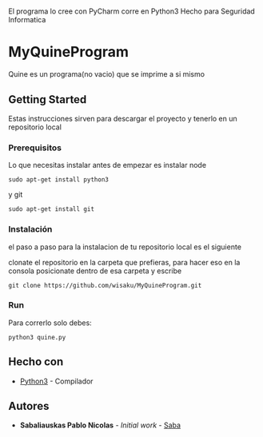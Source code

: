 # 
El programa lo cree con PyCharm
corre en Python3
Hecho para Seguridad Informatica



  # MyQuineProgram

Quine es un programa(no vacio) que se imprime a si mismo

## Getting Started

Estas instrucciones sirven para descargar el proyecto y tenerlo en un repositorio local

### Prerequisitos

Lo que necesitas instalar antes de empezar es instalar node 

```
sudo apt-get install python3
```
y git
```
sudo apt-get install git
```
### Instalación

el paso a paso para la instalacion de tu repositorio local es el siguiente

clonate el repositorio en la carpeta que prefieras, 
para hacer eso en la consola posicionate dentro de esa carpeta y escribe

```
git clone https://github.com/wisaku/MyQuineProgram.git
```

### Run
Para correrlo solo debes:
```
python3 quine.py
```



## Hecho con

* [Python3](https://www.python.org/download/releases/3.0/) - Compilador


## Autores

* **Sabaliauskas Pablo Nicolas** - *Initial work* - [Saba](https://github.com/wisaku)
